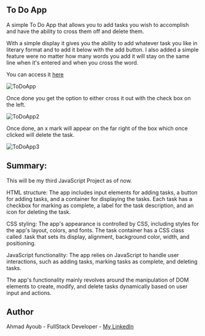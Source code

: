 ## To Do App

A simple To Do App that allows you to add tasks you wish to accomplish and have the ability to cross them off and delete them.

With a simple display it gives you the ability to add whatever task you like in literary format and to add it below with the add button.
I also added a simple feature were no matter how many words you add it will stay on the same line when it's entered and when you cross the word.

You can access it [here](https://ahmad-ayoub.github.io/To_Do_App/)

![ToDoApp](https://user-images.githubusercontent.com/107888495/229297712-c915b0f1-4e4b-4538-84ea-42cf6cfd4a41.png)

Once done you get the option to either cross it out with the check box on the left.

![ToDoApp2](https://user-images.githubusercontent.com/107888495/229297947-10960d2f-a24f-40b4-aeec-d23d067b9407.png)

Once done, an x mark will appear on the far right of the box which once clicked will delete the task.

![ToDoApp3](https://user-images.githubusercontent.com/107888495/229298101-d46ae909-cfad-4243-ad75-d7673bdcac26.png)

## Summary:

This will be my third JavaScript Project as of now.

HTML structure: The app includes input elements for adding tasks, a button for adding tasks, and a container for displaying the tasks. Each task has a checkbox for marking as complete, a label for the task description, and an icon for deleting the task.

CSS styling: The app's appearance is controlled by CSS, including styles for the app's layout, colors, and fonts. The task container has a CSS class called .task that sets its display, alignment, background color, width, and positioning.

JavaScript functionality: The app relies on JavaScript to handle user interactions, such as adding tasks, marking tasks as complete, and deleting tasks.

The app's functionality mainly revolves around the manipulation of DOM elements to create, modify, and delete tasks dynamically based on user input and actions.

## Author

Ahmad Ayoub - FullStack Developer - [My LinkedIn](https://www.linkedin.com/in/ahmad-ayoub/)
